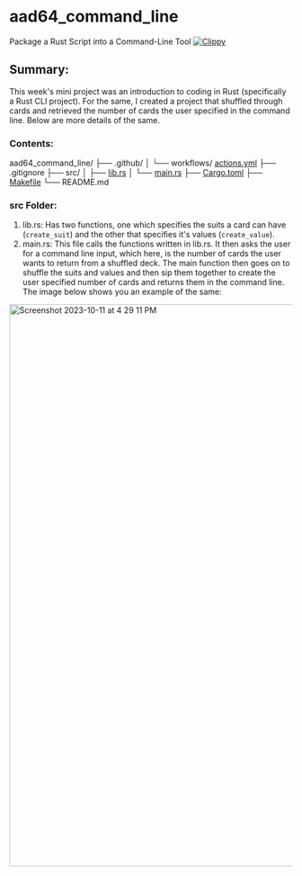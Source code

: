 # aad64_command_line
Package a Rust Script into a Command-Line Tool
[![Clippy](https://github.com/nogibjj/aad64_command_line/actions/workflows/actions.yml/badge.svg)](https://github.com/nogibjj/aad64_command_line/actions/workflows/actions.yml)

## Summary:
This week's mini project was an introduction to coding in Rust (specifically a Rust CLI project). For the same, I created a project that shuffled through cards and retrieved the number of cards the user specified in the command line. Below are more details of the same.

### Contents:

aad64_command_line/
├── .github/
│   └── workflows/ [actions.yml](https://github.com/nogibjj/aad64_command_line/actions/workflows/actions.yml)
├── .gitignore
├── src/
│   ├── [lib.rs](https://github.com/nogibjj/aad64_command_line/src/lib.rs)
│   └── [main.rs](https://github.com/nogibjj/aad64_command_line/src/main.rs)
├── [Cargo.toml](https://github.com/nogibjj/aad64_command_line/Cargo.toml)
├── [Makefile](https://github.com/nogibjj/aad64_command_line/Makefile)
└── README.md


### src Folder:
1. lib.rs: Has two functions, one which specifies the suits a card can have (`create_suit`) and the other that specifies it's values (`create_value`).
2. main.rs: This file calls the functions written in lib.rs. It then asks the user for a command line input, which here, is the number of cards the user wants to return from a shuffled deck. The main function then goes on to shuffle the suits and values and then sip them together to create the user specified number of cards and returns them in the command line. The image below shows you an example of the same:

<img width="1000" alt="Screenshot 2023-10-11 at 4 29 11 PM" src="https://github.com/nogibjj/aad64_command_line/assets/143753050/95da4673-9f98-4b97-9a41-c07ae93f7b10">


